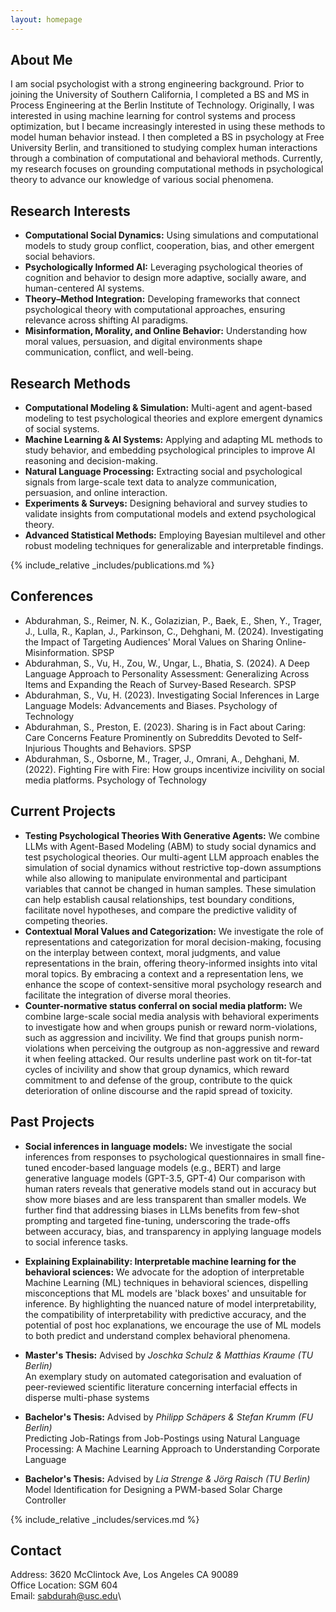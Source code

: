 ```yaml
---
layout: homepage
---
```


## About Me 
I am social psychologist with a strong engineering background. Prior to joining the University of Southern California, 
I completed a  BS and MS in Process Engineering at the Berlin Institute of Technology. 
Originally, I was interested in using machine learning for control systems and process optimization, 
but I became increasingly interested in using these methods to model human behavior instead. 
I then completed a BS in psychology at Free University Berlin, and transitioned to
studying complex human interactions through a combination of computational and behavioral methods. 
Currently, my research focuses on grounding computational methods in psychological theory to advance our knowledge of various social phenomena. 

## Research Interests

- **Computational Social Dynamics:** Using simulations and computational models to study group conflict, cooperation, bias, and other emergent social behaviors.
- **Psychologically Informed AI:** Leveraging psychological theories of cognition and behavior to design more adaptive, socially aware, and human-centered AI systems.
- **Theory–Method Integration:** Developing frameworks that connect psychological theory with computational approaches, ensuring relevance across shifting AI paradigms.
- **Misinformation, Morality, and Online Behavior:** Understanding how moral values, persuasion, and digital environments shape communication, conflict, and well-being.

## Research Methods

- **Computational Modeling & Simulation:** Multi-agent and agent-based modeling to test psychological theories and explore emergent dynamics of social systems.
- **Machine Learning & AI Systems:** Applying and adapting ML methods to study behavior, and embedding psychological principles to improve AI reasoning and decision-making.
- **Natural Language Processing:** Extracting social and psychological signals from large-scale text data to analyze communication, persuasion, and online interaction.
- **Experiments & Surveys:** Designing behavioral and survey studies to validate insights from computational models and extend psychological theory.
- **Advanced Statistical Methods:** Employing Bayesian multilevel and other robust modeling techniques for generalizable and interpretable findings.

<!-- ## News -->
<!--  -->
<!-- - **[October. 2025]** Coming soon. -->


{% include_relative _includes/publications.md %} 

## Conferences 
- Abdurahman, S., Reimer, N. K., Golazizian, P., Baek, E., Shen, Y., Trager, J., Lulla, R., Kaplan, J., Parkinson, C., Dehghani, M. (2024). Investigating the Impact of Targeting Audiences' Moral Values on Sharing Online-Misinformation. SPSP
- Abdurahman, S., Vu, H., Zou, W., Ungar, L., Bhatia, S. (2024). A Deep Language Approach to Personality Assessment: Generalizing Across Items and Expanding the Reach of Survey-Based Research. SPSP
- Abdurahman, S., Vu, H. (2023). Investigating Social Inferences in Large Language Models: Advancements and Biases. Psychology of Technology
- Abdurahman, S., Preston, E. (2023). Sharing is in Fact about Caring: Care Concerns Feature Prominently on Subreddits Devoted to Self-Injurious Thoughts and Behaviors. SPSP
- Abdurahman, S., Osborne, M., Trager, J., Omrani, A., Dehghani, M. (2022). Fighting Fire with Fire: How groups incentivize incivility on social media platforms. Psychology of Technology

## Current Projects 
- **Testing Psychological Theories With Generative Agents:** We combine LLMs with Agent-Based Modeling (ABM) to study social dynamics and test psychological theories. 
Our multi-agent LLM approach enables the simulation of social dynamics without restrictive top-down assumptions while also allowing to manipulate environmental and participant variables that cannot be changed in human samples.
These simulation can help establish causal relationships, test boundary conditions, facilitate novel hypotheses, and compare the predictive validity of competing theories.
- **Contextual Moral Values and Categorization:** We investigate the role of representations and categorization for moral decision-making, focusing on the interplay between context, 
moral judgments, and value representations in the brain, offering theory-informed insights into vital moral topics. 
By embracing a context and a representation lens, we enhance the scope of context-sensitive moral psychology research and facilitate the integration of diverse moral theories. 
- **Counter-normative status conferral on social media platform:** We combine large-scale social media analysis with behavioral experiments to investigate how and when groups punish or reward norm-violations, such as aggression and incivility. 
We find that groups punish norm-violations when perceiving the outgroup as non-aggressive and reward it when feeling attacked. Our results underline past work on tit-for-tat cycles of incivility 
and show that group dynamics, which  reward commitment to and defense of the group, contribute to the quick deterioration of online discourse and the rapid spread of toxicity. 

## Past Projects

- **Social inferences in language models:** We investigate the social inferences from responses to psychological questionnaires in small fine-tuned encoder-based language models (e.g., BERT) and large generative language models (GPT-3.5, GPT-4)
Our comparison with human raters reveals that generative models stand out in accuracy but show more biases and are less transparent than smaller models. 
We further find that addressing biases in LLMs benefits from few-shot prompting and targeted fine-tuning, underscoring the trade-offs between accuracy, bias, and transparency in applying language models to social inference tasks.

- **Explaining Explainability: Interpretable machine learning for the behavioral sciences:** We advocate for the adoption of interpretable Machine Learning (ML) techniques in behavioral sciences,
dispelling misconceptions that ML models are 'black boxes' and unsuitable for inference. By highlighting the nuanced nature of model interpretability, 
the compatibility of interpretability with predictive accuracy, and the potential of post hoc explanations, we encourage the use of ML models to both predict and understand complex behavioral phenomena.

- **Master's Thesis:** Advised by _Joschka Schulz & Matthias Kraume (TU Berlin)_ <br> 
An exemplary study on automated categorisation and evaluation of peer-reviewed scientific literature concerning interfacial effects in disperse multi-phase systems 

- **Bachelor's Thesis:** Advised by _Philipp Schäpers & Stefan Krumm (FU Berlin)_ <br> 
Predicting Job-Ratings from Job-Postings using Natural Language Processing: A Machine Learning Approach to Understanding Corporate Language 

- **Bachelor's Thesis:** Advised by _Lia Strenge & Jörg Raisch (TU Berlin)_ <br> 
Model Identification for Designing a PWM-based Solar Charge Controller 

{% include_relative _includes/services.md %}

## Contact 
Address: 3620 McClintock Ave, Los Angeles CA 90089\
Office Location: SGM 604\
Email: sabdurah@usc.edu\
<!-- Phone: (XXX) XXX-XXXX --> 


